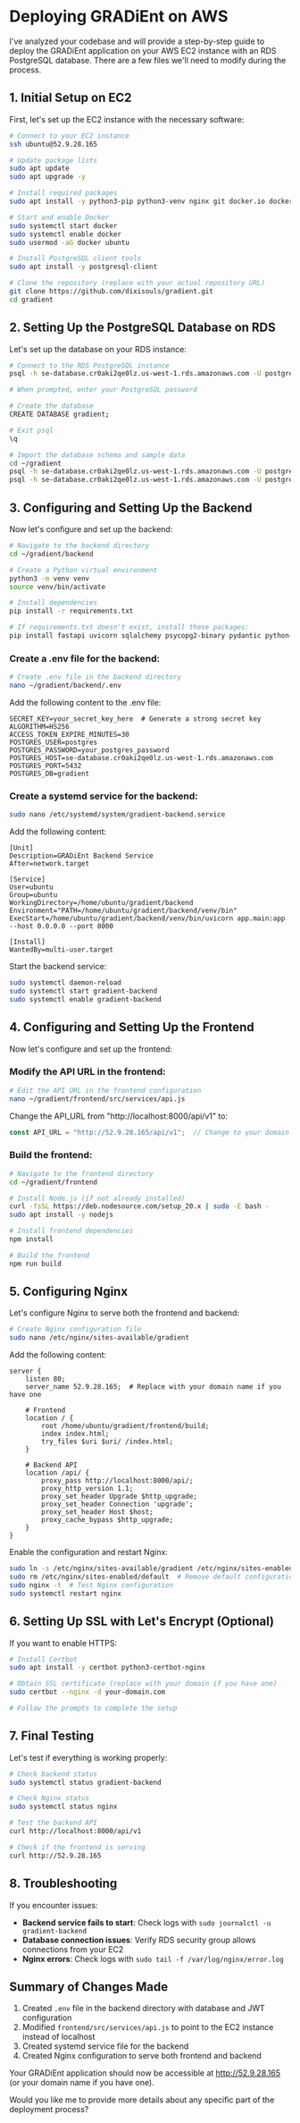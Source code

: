 # Deploying GRADiEnt on AWS

I've analyzed your codebase and will provide a step-by-step guide to deploy the GRADiEnt application on your AWS EC2 instance with an RDS PostgreSQL database. There are a few files we'll need to modify during the process.

## 1. Initial Setup on EC2

First, let's set up the EC2 instance with the necessary software:

```bash
# Connect to your EC2 instance
ssh ubuntu@52.9.28.165

# Update package lists
sudo apt update
sudo apt upgrade -y

# Install required packages
sudo apt install -y python3-pip python3-venv nginx git docker.io docker-compose

# Start and enable Docker
sudo systemctl start docker
sudo systemctl enable docker
sudo usermod -aG docker ubuntu

# Install PostgreSQL client tools
sudo apt install -y postgresql-client

# Clone the repository (replace with your actual repository URL)
git clone https://github.com/dixisouls/gradient.git
cd gradient
```

## 2. Setting Up the PostgreSQL Database on RDS

Let's set up the database on your RDS instance:

```bash
# Connect to the RDS PostgreSQL instance
psql -h se-database.cr0aki2qe0lz.us-west-1.rds.amazonaws.com -U postgres -W

# When prompted, enter your PostgreSQL password

# Create the database
CREATE DATABASE gradient;

# Exit psql
\q

# Import the database schema and sample data
cd ~/gradient
psql -h se-database.cr0aki2qe0lz.us-west-1.rds.amazonaws.com -U postgres -d gradient -W -f gradient-db.sql
psql -h se-database.cr0aki2qe0lz.us-west-1.rds.amazonaws.com -U postgres -d gradient -W -f gradient-sample-data.sql
```

## 3. Configuring and Setting Up the Backend

Now let's configure and set up the backend:

```bash
# Navigate to the backend directory
cd ~/gradient/backend

# Create a Python virtual environment
python3 -m venv venv
source venv/bin/activate

# Install dependencies
pip install -r requirements.txt

# If requirements.txt doesn't exist, install these packages:
pip install fastapi uvicorn sqlalchemy psycopg2-binary pydantic python-jose[cryptography] passlib[bcrypt] python-multipart pydantic-settings python-dotenv
```

### Create a .env file for the backend:

```bash
# Create .env file in the backend directory
nano ~/gradient/backend/.env
```

Add the following content to the .env file:

```
SECRET_KEY=your_secret_key_here  # Generate a strong secret key
ALGORITHM=HS256
ACCESS_TOKEN_EXPIRE_MINUTES=30
POSTGRES_USER=postgres
POSTGRES_PASSWORD=your_postgres_password
POSTGRES_HOST=se-database.cr0aki2qe0lz.us-west-1.rds.amazonaws.com
POSTGRES_PORT=5432
POSTGRES_DB=gradient
```

### Create a systemd service for the backend:

```bash
sudo nano /etc/systemd/system/gradient-backend.service
```

Add the following content:

```
[Unit]
Description=GRADiEnt Backend Service
After=network.target

[Service]
User=ubuntu
Group=ubuntu
WorkingDirectory=/home/ubuntu/gradient/backend
Environment="PATH=/home/ubuntu/gradient/backend/venv/bin"
ExecStart=/home/ubuntu/gradient/backend/venv/bin/uvicorn app.main:app --host 0.0.0.0 --port 8000

[Install]
WantedBy=multi-user.target
```

Start the backend service:

```bash
sudo systemctl daemon-reload
sudo systemctl start gradient-backend
sudo systemctl enable gradient-backend
```

## 4. Configuring and Setting Up the Frontend

Now let's configure and set up the frontend:

### Modify the API URL in the frontend:

```bash
# Edit the API URL in the frontend configuration
nano ~/gradient/frontend/src/services/api.js
```

Change the API_URL from "http://localhost:8000/api/v1" to:

```javascript
const API_URL = "http://52.9.28.165/api/v1";  // Change to your domain name or EC2 IP
```

### Build the frontend:

```bash
# Navigate to the frontend directory
cd ~/gradient/frontend

# Install Node.js (if not already installed)
curl -fsSL https://deb.nodesource.com/setup_20.x | sudo -E bash -
sudo apt install -y nodejs

# Install frontend dependencies
npm install

# Build the frontend
npm run build
```

## 5. Configuring Nginx

Let's configure Nginx to serve both the frontend and backend:

```bash
# Create Nginx configuration file
sudo nano /etc/nginx/sites-available/gradient
```

Add the following content:

```
server {
    listen 80;
    server_name 52.9.28.165;  # Replace with your domain name if you have one

    # Frontend
    location / {
        root /home/ubuntu/gradient/frontend/build;
        index index.html;
        try_files $uri $uri/ /index.html;
    }

    # Backend API
    location /api/ {
        proxy_pass http://localhost:8000/api/;
        proxy_http_version 1.1;
        proxy_set_header Upgrade $http_upgrade;
        proxy_set_header Connection 'upgrade';
        proxy_set_header Host $host;
        proxy_cache_bypass $http_upgrade;
    }
}
```

Enable the configuration and restart Nginx:

```bash
sudo ln -s /etc/nginx/sites-available/gradient /etc/nginx/sites-enabled/
sudo rm /etc/nginx/sites-enabled/default  # Remove default configuration
sudo nginx -t  # Test Nginx configuration
sudo systemctl restart nginx
```

## 6. Setting Up SSL with Let's Encrypt (Optional)

If you want to enable HTTPS:

```bash
# Install Certbot
sudo apt install -y certbot python3-certbot-nginx

# Obtain SSL certificate (replace with your domain if you have one)
sudo certbot --nginx -d your-domain.com

# Follow the prompts to complete the setup
```

## 7. Final Testing

Let's test if everything is working properly:

```bash
# Check backend status
sudo systemctl status gradient-backend

# Check Nginx status
sudo systemctl status nginx

# Test the backend API
curl http://localhost:8000/api/v1

# Check if the frontend is serving
curl http://52.9.28.165
```

## 8. Troubleshooting

If you encounter issues:

- **Backend service fails to start**: Check logs with `sudo journalctl -u gradient-backend`
- **Database connection issues**: Verify RDS security group allows connections from your EC2
- **Nginx errors**: Check logs with `sudo tail -f /var/log/nginx/error.log`

## Summary of Changes Made

1. Created `.env` file in the backend directory with database and JWT configuration
2. Modified `frontend/src/services/api.js` to point to the EC2 instance instead of localhost
3. Created systemd service file for the backend
4. Created Nginx configuration to serve both frontend and backend

Your GRADiEnt application should now be accessible at http://52.9.28.165 (or your domain name if you have one).

Would you like me to provide more details about any specific part of the deployment process?